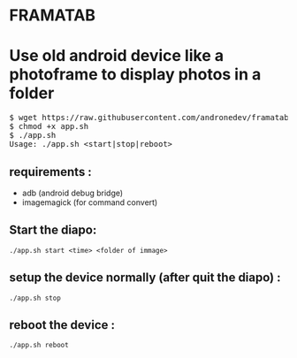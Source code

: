 # FRAMATAB
# Use old android device like a photoframe to display photos in a folder

<pre>
$ wget https://raw.githubusercontent.com/andronedev/framatab/master/app.sh
$ chmod +x app.sh
$ ./app.sh 
Usage: ./app.sh &lt;start|stop|reboot&gt;
</pre>

## requirements :

- adb (android debug bridge)
- imagemagick (for command convert)

## Start the diapo:
`./app.sh start <time> <folder of immage>`
## setup the device normally (after quit the diapo) :
`./app.sh stop`
## reboot the device :
`./app.sh reboot`
